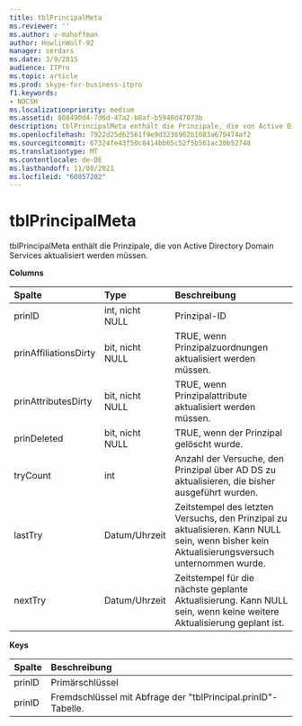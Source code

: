 ```yaml
---
title: tblPrincipalMeta
ms.reviewer: ''
ms.author: v-mahoffman
author: HowlinWolf-92
manager: serdars
ms.date: 3/9/2015
audience: ITPro
ms.topic: article
ms.prod: skype-for-business-itpro
f1.keywords:
- NOCSH
ms.localizationpriority: medium
ms.assetid: 808490d4-7d6d-47a2-b8af-b5940d47073b
description: tblPrincipalMeta enthält die Prinzipale, die von Active Directory Domain Services aktualisiert werden müssen.
ms.openlocfilehash: 7922d25d62561f9e9d3236962b1083a670474af2
ms.sourcegitcommit: 67324fe43f50c8414bb65c52f5b561ac30b52748
ms.translationtype: MT
ms.contentlocale: de-DE
ms.lasthandoff: 11/08/2021
ms.locfileid: "60857202"
---
```

# <a name="tblprincipalmeta"></a>tblPrincipalMeta
 
tblPrincipalMeta enthält die Prinzipale, die von Active Directory Domain Services aktualisiert werden müssen.
  
**Columns**

|**Spalte**|**Type**|**Beschreibung**|
|:-----|:-----|:-----|
|prinID  <br/> |int, nicht NULL  <br/> |Prinzipal-ID  <br/> |
|prinAffiliationsDirty  <br/> |bit, nicht NULL  <br/> |TRUE, wenn Prinzipalzuordnungen aktualisiert werden müssen.  <br/> |
|prinAttributesDirty  <br/> |bit, nicht NULL  <br/> |TRUE, wenn Prinzipalattribute aktualisiert werden müssen.  <br/> |
|prinDeleted  <br/> |bit, nicht NULL  <br/> |TRUE, wenn der Prinzipal gelöscht wurde.  <br/> |
|tryCount  <br/> |int  <br/> |Anzahl der Versuche, den Prinzipal über AD DS zu aktualisieren, die bisher ausgeführt wurden.  <br/> |
|lastTry  <br/> |Datum/Uhrzeit  <br/> |Zeitstempel des letzten Versuchs, den Prinzipal zu aktualisieren. Kann NULL sein, wenn bisher kein Aktualisierungsversuch unternommen wurde.  <br/> |
|nextTry  <br/> |Datum/Uhrzeit  <br/> |Zeitstempel für die nächste geplante Aktualisierung. Kann NULL sein, wenn keine weitere Aktualisierung geplant ist.  <br/> |
   
**Keys**

|**Spalte**|**Beschreibung**|
|:-----|:-----|
|prinID  <br/> |Primärschlüssel  <br/> |
|prinID  <br/> |Fremdschlüssel mit Abfrage der "tblPrincipal.prinID"-Tabelle.  <br/> |
   

